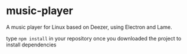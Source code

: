 # music-player

A music player for Linux based on Deezer, using Electron and Lame.

type `npm install` in your repository once you downloaded the project to install dependencies
